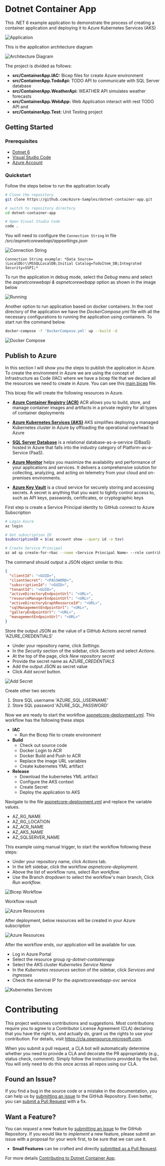 # Dotnet Container App

This .NET 6 example application to demonstrate the process of creating a container application and deploying it to Azure Kubernetes Services (AKS)

![Application](/docs/images/img01.png "Application")

This is the application architecture diagram

![Architecture Diagram](/docs/images/img14.png "Architecture Diagram")

The project is divided as follows:

- **src/ContainerApp.IAC:** Bicep files for create Azure environment
- **src/ContainerApp.TodoApi:** TODO API to communicate with SQL Server database
- **src/ContainerApp.WeatherApi:** WEATHER API simulates weather forecasts
- **src/ContainerApp.WebApp:** Web Application interact with rest TODO API and
- **src/ContainerApp.Test:** Unit Testing project

## Getting Started

### Prerequisites

- [Dotnet 6](https://dotnet.microsoft.com/en-us/download/dotnet/6.0)
- [Visual Studio Code](https://code.visualstudio.com/download)
- [Azure Account](https://azure.microsoft.com/en-us/free/)

### Quickstart

Follow the steps below to run the application locally

```sh
# Clone the repository
git clone https://github.com/Azure-Samples/dotnet-container-app.git

# switch to repository directory
cd dotnet-container-app

# Open Visual Studio Code
code .
```

You will need to configure the ```Connection String``` in file */src/aspnetcorewebapi/appsettings.json*

![Connection String](/docs/images/img10.png "Application")

```
Connection String example: *Data Source=(LocalDb)\\MSSQLLocalDB;Initial Catalog=TodoItem_DB;Integrated Security=SSPI;*
```

To run the application in debug mode, select the *Debug* menu and select the *aspnetcorewebapi & aspnetcorewebapp* option as shown in the image below

![Running](/docs/images/img03.png "Application")

Another option to run application based on docker containers. In the root directory of the application we have the *DockerCompose.yml* file with all the necessary configurations to running the application using containers. To start run the command below.

```sh
docker-compose -f 'DockerCompose.yml' up --build -d
```

![Docker Compose](/docs/images/img04.png "DockerCompose")

## Publish to Azure

In this section I will show you the steps to publish the application in Azure. To create the environment in Azure we are using the concept of Infrastructure as Code (IAC) where we have a bicep file that we declare all the resources we need to create in Azure. You can see this [main.bicep](src/aspnetcoreiac/main.bicep) file.

This bicep file will create the following resources in Azure.

- **[Azure Container Registry (ACR)](https://docs.microsoft.com/en-us/azure/container-registry/)** ACR allows you to build, store, and manage container images and artifacts in a private registry for all types of container deployments

- **[Azure Kubernetes Services (AKS)](https://docs.microsoft.com/en-us/azure/aks/intro-kubernetes)** AKS simplifies deploying a managed Kubernetes cluster in Azure by offloading the operational overhead to Azure

- **[SQL Server Database](https://docs.microsoft.com/en-us/azure/azure-sql/azure-sql-iaas-vs-paas-what-is-overview?view=azuresql)** is a relational database-as-a-service (DBaaS) hosted in Azure that falls into the industry category of Platform-as-a-Service (PaaS).

- **[Azure Monitor](https://docs.microsoft.com/en-us/azure/azure-monitor/overview)** helps you maximize the availability and performance of your applications and services. It delivers a comprehensive solution for collecting, analyzing, and acting on telemetry from your cloud and on-premises environments.

- **[Azure Key Vault](https://learn.microsoft.com/en-us/azure/key-vault/general/)** is a cloud service for securely storing and accessing secrets. A secret is anything that you want to tightly control access to, such as API keys, passwords, certificates, or cryptographic keys

First step is create a Service Principal identity to GitHub connect to Azure Subscription

```sh
# Login Azure
az login

# Get subscription ID
$subscriptionID = $(az account show --query id -o tsv)

# Create Service Principal
az ad sp create-for-rbac --name <Service Principal Name> --role contributor --scopes /subscriptions/$subscriptionID --sdk-auth 
```

The command should output a JSON object similar to this:

```json
{
  "clientId": "<GUID>",
  "clientSecret": "<PASSWORD>",
  "subscriptionId": "<GUID>",
  "tenantId": "<GUID>",
  "activeDirectoryEndpointUrl": "<URL>",
  "resourceManagerEndpointUrl": "<URL>",
  "activeDirectoryGraphResourceId": "<URL>",
  "sqlManagementEndpointUrl": "<URL>",
  "galleryEndpointUrl": "<URL>",
  "managementEndpointUrl": "<URL>"
}
```

Store the output JSON as the value of a GitHub Actions secret named 'AZURE_CREDENTIALS'

- Under your repository name, click *Settings*.
- In the *Security* section of the sidebar, click *Secrets* and select *Actions*.
- At the top of the page, click *New repository secret*
- Provide the secret name as *AZURE_CREDENTIALS*
- Add the output JSON as secret value
- Click *Add secret* button.

![Add Secret](/docs/images/img05.png "Add Secret")

Create other two secrets
1. Store SQL username 'AZURE_SQL_USERNAME' 
2. Store SQL password 'AZURE_SQL_PASSWORD'

Now we are ready to start the workflow [aspnetcore-deployment.yml](.github/workflows/aspnetcore-deployment.yml). This workflow has the following these steps

- **IAC**
  - Run the Bicep file to create environment
- **Build**
  - Check out source code
  - Docker Login to ACR
  - Docker Build and Push to ACR
  - Replace the image URL variables
  - Create kubernetes YML artifact
- **Release**
  - Download the kubernetes YML artifact
  - Configure the AKS context
  - Create Secret
  - Deploy the application to AKS

Navigate to the file [aspnetcore-deployment.yml](.github/workflows/aspnetcore-deployment.yml) and replace the variable values.
- AZ_RG_NAME
- AZ_RG_LOCATION
- AZ_ACR_NAME
- AZ_AKS_NAME
- AZ_SQLSERVER_NAME

This example using manual trigger, to start the workflow following these steps:

- Under your repository name, click *Actions* tab.
- In the left sidebar, click the workflow *aspnetcore-deployment*.
- Above the list of workflow runs, select *Run workflow*.
- Use the Branch dropdown to select the workflow's main branch, Click *Run workflow*.

![Bicep Workflow](/docs/images/img06.png "Bicep Workflow")

Workflow result

![Azure Resources](/docs/images/img13.png "Azure Resources")

After deployment, below resources will be created in your Azure subscription

![Azure Resources](/docs/images/img07.png "Azure Resources")

After the workflow ends, our application will be available for use.

- Log in Azure Portal
- Select the resource group *rg-dotnet-containerapp*
- Select the AKS cluster *Kubernetes Service Name*
- In the *Kubernetes resources* section of the sidebar, click *Services and ingresses*
- Check the external IP for the *aspnetcorewebapp-svc* service

![Kubernetes Services](/docs/images/img09.png "Kubernetes Services")

# Contributing

This project welcomes contributions and suggestions. Most contributions require you to agree to a Contributor License Agreement (CLA) declaring that you have the right to, and actually do, grant us the rights to use your contribution. For details, visit https://cla.opensource.microsoft.com.

When you submit a pull request, a CLA bot will automatically determine whether you need to provide a CLA and decorate the PR appropriately (e.g., status check, comment). Simply follow the instructions provided by the bot. You will only need to do this once across all repos using our CLA.

## Found an Issue?
If you find a bug in the source code or a mistake in the documentation, you can help us by [submitting an issue](CONTRIBUTING.md#-submitting-an-issue) to the GitHub Repository. Even better, you can [submit a Pull Request](CONTRIBUTING.md#-submitting-a-pull-request-pr) with a fix.

## Want a Feature?
You can *request* a new feature by [submitting an issue](CONTRIBUTING.md#-submitting-an-issue) to the GitHub Repository. If you would like to *implement* a new feature, please submit an issue with a proposal for your work first, to be sure that we can use it.

* **Small Features** can be crafted and directly [submitted as a Pull Request](CONTRIBUTING.md#-submitting-an-issue).

For more details [Contributing to Dotnet Container App](CONTRIBUTING.md).
